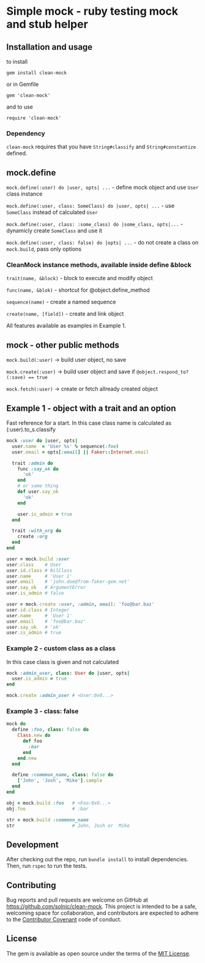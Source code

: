 # Simple mock - ruby testing mock and stub helper

## Installation and usage

to install

`gem install clean-mock`

or in Gemfile

`gem 'clean-mock'`

and to use

`require 'clean-mock'`

### Dependency

`clean-mock` requires that you have `String#classify` and `String#constantize` defined.

## mock.define

`mock.define(:user) do |user, opts| ...` - define mock object and use `User` class instance

`mock.define(:user, class: SomeClass) do |user, opts| ...` - use `SomeClass` instead of calculated `User`

`mock.define(:user, class: :some_class) do |some_class, opts|...` - dynamicly create `SomeClass` and use it

`mock.define(:user, class: false) do |opts| ...` - do not create a class on `mock.build`, pass only options

### CleanMock instance methods, available inside define &block

`trait(name, &block)`   - block to execute and modify object

`func(name, &blok)`     - shortcut for @object.define_method

`sequence(name)`        - create a named sequence

`create(name, [field])` - create and link object

All features available as examples in Example 1.

## mock - other public methods

`mock.build(:user)` -> build user object, no save

`mock.create(:user)`  -> build user object and save if  `@object.respond_to?(:save) == true`

`mock.fetch(:user)`   -> create or fetch allready created object

## Example 1 - object with a trait and an option

Fast reference for a start. In this case class name is calculated as (:user).to_s.classify

```ruby
mock :user do |user, opts|
  user.name  = 'User %s' % sequence(:foo)
  user.email = opts[:email] || Faker::Internet.email

  trait :admin do
    func :say_ok do
      'ok'
    end
    # or same thing
    def user.say_ok
      'ok'
    end

    user.is_admin = true
  end

  trait :with_org do
    create :org
  end
end

user = mock.build :user
user.class    # User
user.id.class # NilClass
user.name     # 'User 1'
user.email    # 'john.doe@from-faker-gem.net'
user.say_ok   # ArgumentError
user.is_admin # false

user = mock.create :user, :admin, email: 'foo@bar.baz'
user.id.class # Integer
user.name     # 'User 1'
user.email    # 'foo@bar.baz'
user.say_ok   # 'ok'
user.is_admin # true
```

### Example 2 - custom class as a class

In this case class is given and not calculated

```ruby
mock :admin_user, class: User do |user, opts|
  user.is_admin = true
end

mock.create :admin_user # <User:0x0...>
```

### Example 3 - class: false

```ruby
mock do
  define :foo, class: false do
    Class.new do
      def foo
        :bar
      end
    end.new
  end

  define :commmon_name, class: false do
    ['John', 'Josh', 'Mike'].sample
  end
end

obj = mock.build :foo   # <Foo:0x0...>
obj.foo                 # :bar

str = mock.build :commmon_name
str                     # John, Josh or  Mike
```

## Development

After checking out the repo, run `bundle install` to install dependencies. Then, run `rspec` to run the tests.

## Contributing

Bug reports and pull requests are welcome on GitHub at https://github.com/solnic/clean-mock.
This project is intended to be a safe, welcoming space for collaboration, and contributors are expected to adhere to the
[Contributor Covenant](http://contributor-covenant.org) code of conduct.

## License

The gem is available as open source under the terms of the [MIT License](https://opensource.org/licenses/MIT).
